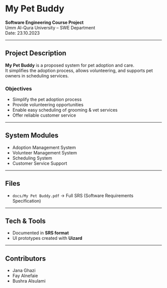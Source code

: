 # My Pet Buddy 

**Software Engineering Course Project**  
Umm Al-Qura University – SWE Department  
Date: 23.10.2023  

---

## Project Description
**My Pet Buddy** is a proposed system for pet adoption and care.  
It simplifies the adoption process, allows volunteering, and supports pet owners in scheduling services.

### Objectives
- Simplify the pet adoption process 
- Provide volunteering opportunities 
- Enable easy scheduling of grooming & vet services 
- Offer reliable customer service 

---

## System Modules
- Adoption Management System  
- Volunteer Management System  
- Scheduling System  
- Customer Service Support  

---

## Files
- `docs/My Pet Buddy.pdf` → Full SRS (Software Requirements Specification)  

---

## Tech & Tools
- Documented in **SRS format**  
- UI prototypes created with **Uizard**

---

## Contributors
- Jana Ghazi  
- Fay Alnefaie  
- Bushra Alsulami  
